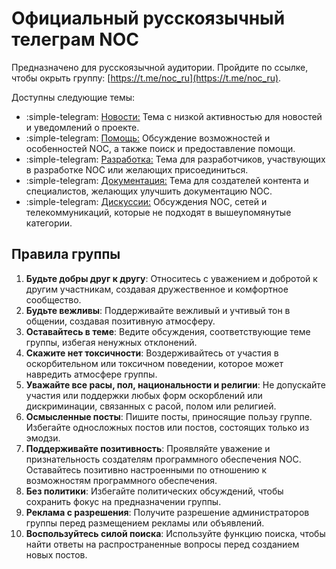 # Официальный русскоязычный телеграм NOC

Предназначено для русскоязычной аудитории. 
Пройдите по ссылке, чтобы окрыть группу: [https://t.me/noc_ru](https://t.me/noc_ru).

Доступны следующие темы:

* :simple-telegram: [Новости:](https://t.me/noc_ru/2) Тема с низкой активностью для новостей и уведомлений о проекте.
* :simple-telegram: [Помощь:](https://t.me/noc_ru/4) Обсуждение возможностей и особенностей NOC, а также поиск и предоставление помощи.
* :simple-telegram: [Разработка:](https://t.me/noc_ru/5) Тема для разработчиков, участвующих в разработке NOC или желающих присоединиться.
* :simple-telegram: [Документация:](https://t.me/noc_ru/6) Тема для создателей контента и специалистов, желающих улучшить документацию NOC.
* :simple-telegram: [Дискуссии:](https://t.me/noc_ru/7) Обсуждения NOC, сетей и телекоммуникаций, которые не подходят в вышеупомянутые категории.

## Правила группы

1. **Будьте добры друг к другу**: Относитесь с уважением и добротой к другим участникам, создавая дружественное и комфортное сообщество.
2. **Будьте вежливы**: Поддерживайте вежливый и учтивый тон в общении, создавая позитивную атмосферу.
3. **Оставайтесь в теме**: Ведите обсуждения, соответствующие теме группы, избегая ненужных отклонений.
4. **Скажите нет токсичности**: Воздерживайтесь от участия в оскорбительном или токсичном поведении, которое может навредить атмосфере группы.
5. **Уважайте все расы, пол, национальности и религии**: Не допускайте участия или поддержки любых форм оскорблений или дискриминации, связанных с расой, полом или религией.
6. **Осмысленные посты**: Пишите посты, приносящие пользу группе. Избегайте односложных постов или постов, состоящих только из эмодзи.
7. **Поддерживайте позитивность**: Проявляйте уважение и признательность создателям программного обеспечения NOC. Оставайтесь позитивно настроенными по отношению к возможностям программного обеспечения.
8. **Без политики**: Избегайте политических обсуждений, чтобы сохранить фокус на предназначении группы.
9. **Реклама с разрешения**: Получите разрешение администраторов группы перед размещением рекламы или объявлений.
10. **Воспользуйтесь силой поиска**: Используйте функцию поиска, чтобы найти ответы на распространенные вопросы перед созданием новых постов.
